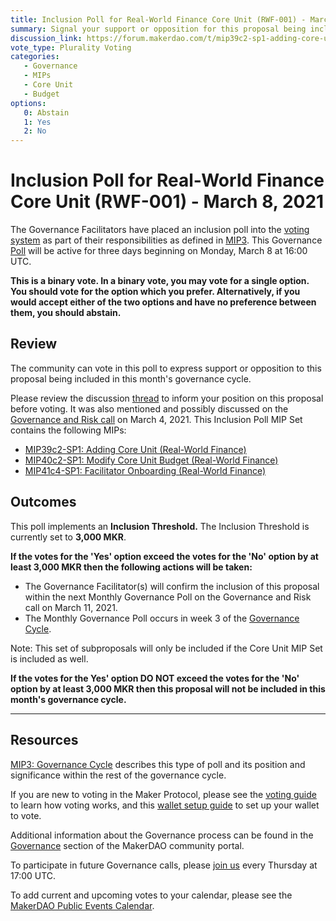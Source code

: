 ```yaml
---
title: Inclusion Poll for Real-World Finance Core Unit (RWF-001) - March 8, 2021
summary: Signal your support or opposition for this proposal being included in this month's governance cycle. 
discussion_link: https://forum.makerdao.com/t/mip39c2-sp1-adding-core-unit-real-world-finance/6224
vote_type: Plurality Voting
categories:
   - Governance
   - MIPs
   - Core Unit
   - Budget
options:
   0: Abstain
   1: Yes
   2: No
---
```

# Inclusion Poll for Real-World Finance Core Unit (RWF-001) - March 8, 2021

The Governance Facilitators have placed an inclusion poll into the [voting system](https://vote.makerdao.com/polling) as part of their responsibilities as defined in [MIP3](https://github.com/makerdao/mips/blob/master/MIP3/mip3.md). This Governance [Poll](https://community-development.makerdao.com/en/learn/governance/on-chain-gov) will be active for three days beginning on Monday, March 8 at 16:00 UTC.

**This is a binary vote. In a binary vote, you may vote for a single option. You should vote for the option which you prefer. Alternatively, if you would accept either of the two options and have no preference between them, you should abstain.**

## Review

The community can vote in this poll to express support or opposition to this proposal being included in this month's governance cycle.

Please review the discussion [thread](https://forum.makerdao.com/t/mip39c2-sp1-adding-core-unit-real-world-finance/6224) to inform your position on this proposal before voting. It was also mentioned and possibly discussed on the [Governance and Risk call](https://forum.makerdao.com/t/agenda-discussion-scientific-governance-and-risk-131-thursday-march-4-17-00-utc/6737) on March 4, 2021. This Inclusion Poll MIP Set contains the following MIPs:
* [MIP39c2-SP1: Adding Core Unit (Real-World Finance)](https://forum.makerdao.com/t/mip39c2-sp1-adding-core-unit-real-world-finance/6224)
* [MIP40c2-SP1: Modify Core Unit Budget (Real-World Finance)](https://forum.makerdao.com/t/mip40c2-sp1-modify-core-unit-budget-real-world-finance/6225)
* [MIP41c4-SP1: Facilitator Onboarding (Real-World Finance)](https://forum.makerdao.com/t/mip41c4-sp1-facilitator-onboarding-real-world-finance/6226)

## Outcomes

This poll implements an **Inclusion Threshold.** The Inclusion Threshold is currently set to **3,000 MKR**.

**If the votes for the 'Yes' option exceed the votes for the 'No' option by at least 3,000 MKR then the following actions will be taken:**
* The Governance Facilitator(s) will confirm the inclusion of this proposal within the next Monthly Governance Poll on the Governance and Risk call on March 11, 2021. 
* The Monthly Governance Poll occurs in week 3 of the [Governance Cycle](https://github.com/makerdao/mips/blob/master/MIP3/mip3.md).

Note: This set of subproposals will only be included if the Core Unit MIP Set is included as well.

**If the votes for the Yes' option DO NOT exceed the votes for the 'No' option by at least 3,000 MKR then this proposal will not be included in this month's governance cycle.**

---

## Resources

[MIP3: Governance Cycle](https://github.com/makerdao/mips/blob/master/MIP3/mip3.md) describes this type of poll and its position and significance within the rest of the governance cycle.

If you are new to voting in the Maker Protocol, please see the [voting guide](https://community-development.makerdao.com/en/learn/governance/how-voting-works/) to learn how voting works, and this [wallet setup guide](https://community-development.makerdao.com/en/learn/governance/voting-setup/) to set up your wallet to vote.

Additional information about the Governance process can be found in the [Governance](https://community-development.makerdao.com/en/learn/governance) section of the MakerDAO community portal.

To participate in future Governance calls, please [join us](https://github.com/makerdao/community/tree/master/governance/governance-and-risk-meetings) every Thursday at 17:00 UTC.

To add current and upcoming votes to your calendar, please see the [MakerDAO Public Events Calendar](https://calendar.google.com/calendar/embed?src=makerdao.com_3efhm2ghipksegl009ktniomdk%40group.calendar.google.com&ctz=UTC&mode=week&showCalendars=0&showPrint=0).
